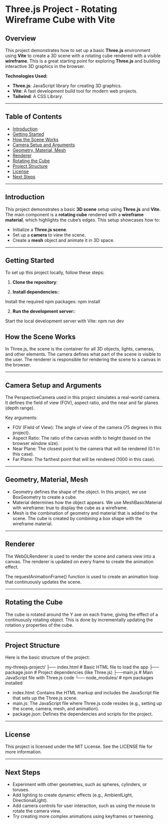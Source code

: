 # Three.js Project - Rotating Wireframe Cube with Vite

## Overview

This project demonstrates how to set up a basic **Three.js** environment using **Vite** to create a 3D scene with a rotating cube rendered with a visible **wireframe**. This is a great starting point for exploring **Three.js** and building interactive 3D graphics in the browser.

**Technologies Used:**
- **Three.js**: JavaScript library for creating 3D graphics.
- **Vite**: A fast development build tool for modern web projects.
- **Tailwind**: A CSS Library.


---

## Table of Contents

- [Introduction](#introduction)
- [Getting Started](#getting-started)
- [How the Scene Works](#how-the-scene-works)
- [Camera Setup and Arguments](#camera-setup-and-arguments)
- [Geometry, Material, Mesh](#geometry-material-mesh)
- [Renderer](#renderer)
- [Rotating the Cube](#rotating-the-cube)
- [Project Structure](#project-structure)
- [License](#license)
- [Next Steps](#next-steps)

---

## Introduction

This project demonstrates a basic **3D scene** setup using **Three.js** and **Vite**. The main component is a **rotating cube** rendered with a **wireframe material**, which highlights the cube’s edges. This setup showcases how to:
- Initialize a **Three.js scene**.
- Set up a **camera** to view the scene.
- Create a **mesh** object and animate it in 3D space.

---

## Getting Started

To set up this project locally, follow these steps:


1. **Clone the repository**:

2. **Install dependencies:**:

Install the required npm packages:
npm install 

2. **Run the development server:**:

Start the local development server with Vite:
npm run dev

## How the Scene Works

In Three.js, the scene is the container for all 3D objects, lights, cameras, and other elements. The camera defines what part of the scene is visible to the user. The renderer is responsible for rendering the scene to a canvas in the browser.

---

## Camera Setup and Arguments

The PerspectiveCamera used in this project simulates a real-world camera. It defines the field of view (FOV), aspect ratio, and the near and far planes (depth range).

Key arguments:
- FOV (Field of View): The angle of view of the camera (75 degrees in this project).
- Aspect Ratio: The ratio of the canvas width to height (based on the browser window size).
- Near Plane: The closest point to the camera that will be rendered (0.1 in this case).
- Far Plane: The farthest point that will be rendered (1000 in this case).

---

## Geometry, Material, Mesh

- Geometry defines the shape of the object. In this project, we use BoxGeometry to create a cube.
- Material determines how the object appears. We use MeshBasicMaterial with wireframe: true to display the cube as a wireframe.
- Mesh is the combination of geometry and material that is added to the scene. The cube is created by combining a box shape with the wireframe material.

---

## Renderer

The WebGLRenderer is used to render the scene and camera view into a canvas. The renderer is updated on every frame to create the animation effect.

The requestAnimationFrame() function is used to create an animation loop that continuously updates the scene.

---

## Rotating the Cube
The cube is rotated around the  Y axe on each frame, giving the effect of a continuously rotating object. This is done by incrementally updating the  rotation.y properties of the cube.

---
## Project Structure

Here is the basic structure of the project:


my-threejs-project/
├── index.html       # Basic HTML file to load the app
├── package.json     # Project dependencies (like Three.js)
├──main.js           # Main JavaScript file with Three.js code
└── node_modules/    # npm packages installed


- index.html: Contains the HTML markup and includes the JavaScript file that sets up the Three.js scene.
- main.js: The JavaScript file where Three.js code resides (e.g., setting up the scene, camera, mesh, and animation).
- package.json: Defines the dependencies and scripts for the project.

---
## License
This project is licensed under the MIT License. See the LICENSE file for more information.

---

## Next Steps
- Experiment with other geometries, such as spheres, cylinders, or toruses.
- Add lighting to create dynamic effects (e.g., AmbientLight, DirectionalLight).
- Add camera controls for user interaction, such as using the mouse to rotate the camera view.
- Try creating more complex animations using keyframes or tweening.
